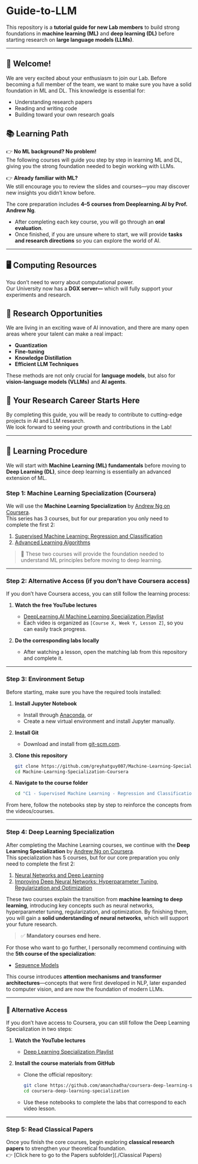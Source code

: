 # Guide-to-LLM  

This repository is a **tutorial guide for new Lab members** to build strong foundations in **machine learning (ML)** and **deep learning (DL)** before starting research on **large language models (LLMs)**.  

---

## 👋 Welcome!  

We are very excited about your enthusiasm to join our Lab. Before becoming a full member of the team, we want to make sure you have a solid foundation in ML and DL. This knowledge is essential for:  
- Understanding research papers  
- Reading and writing code  
- Building toward your own research goals  


## 📚 Learning Path  

👉 **No ML background? No problem!**  
The following courses will guide you step by step in learning ML and DL, giving you the strong foundation needed to begin working with LLMs.  

👉 **Already familiar with ML?**  
We still encourage you to review the slides and courses—you may discover new insights you didn’t know before.  

The core preparation includes **4–5 courses from Deeplearning.AI by Prof. Andrew Ng**.  
- After completing each key course, you will go through an **oral evaluation**.  
- Once finished, if you are unsure where to start, we will provide **tasks and research directions** so you can explore the world of AI.  

---

## 🖥️ Computing Resources  

You don’t need to worry about computational power.  
Our University  now has a **DGX server—** which will fully support your experiments and research.  


## 🌊 Research Opportunities  

We are living in an exciting wave of AI innovation, and there are many open areas where your talent can make a real impact:  

- **Quantization**  
- **Fine-tuning**  
- **Knowledge Distillation**  
- **Efficient LLM Techniques**  

These methods are not only crucial for **language models**, but also for **vision-language models (VLLMs)** and **AI agents**.  


## 🚀 Your Research Career Starts Here  

By completing this guide, you will be ready to contribute to cutting-edge projects in AI and LLM research.  
We look forward to seeing your growth and contributions in the Lab!  

---

## 📖 Learning Procedure  

We will start with **Machine Learning (ML) fundamentals** before moving to **Deep Learning (DL)**, since deep learning is essentially an advanced extension of ML.  

### Step 1: Machine Learning Specialization (Coursera)  

We will use the **Machine Learning Specialization** by [Andrew Ng on Coursera](https://www.coursera.org/specializations/machine-learning-introduction).  
This series has 3 courses, but for our preparation you only need to complete the first 2:  

1. [Supervised Machine Learning: Regression and Classification](https://www.coursera.org/learn/machine-learning?specialization=machine-learning-introduction)  
2. [Advanced Learning Algorithms](https://www.coursera.org/learn/advanced-learning-algorithms?specialization=machine-learning-introduction)  

> 🔑 These two courses will provide the foundation needed to understand ML principles before moving to deep learning.  

---

### Step 2: Alternative Access (if you don’t have Coursera access)  

If you don’t have Coursera access, you can still follow the learning process:  

1. **Watch the free YouTube lectures**  
   - [DeepLearning.AI Machine Learning Specialization Playlist](https://www.youtube.com/watch?v=vStJoetOxJg&list=PLkDaE6sCZn6FNC6YRfRQc_FbeQrF8BwGI)  
   - Each video is organized as `[Course X, Week Y, Lesson Z]`, so you can easily track progress.  

2. **Do the corresponding labs locally**  
   - After watching a lesson, open the matching lab from this repository and complete it.  

---

### Step 3: Environment Setup  

Before starting, make sure you have the required tools installed:  

1. **Install Jupyter Notebook**  
   - Install through [Anaconda](https://www.anaconda.com/docs/getting-started/anaconda/install), or  
   - Create a new virtual environment and install Jupyter manually.  

2. **Install Git**  
   - Download and install from [git-scm.com](https://git-scm.com/downloads).  

3. **Clone this repository**  
   ```bash
   git clone https://github.com/greyhatguy007/Machine-Learning-Specialization-Coursera.git
   cd Machine-Learning-Specialization-Coursera
   ```

4. **Navigate to the course folder**

   ```bash
   cd "C1 - Supervised Machine Learning - Regression and Classification"
   ```

From here, follow the notebooks step by step to reinforce the concepts from the videos/courses.

---

### Step 4: Deep Learning Specialization 

After completing the Machine Learning courses, we continue with the **Deep Learning Specialization** by [Andrew Ng on Coursera](https://www.coursera.org/specializations/deep-learning).  
This specialization has 5 courses, but for our core preparation you only need to complete the first 2:  

1. [Neural Networks and Deep Learning](https://www.coursera.org/learn/neural-networks-deep-learning?specialization=deep-learning)  
2. [Improving Deep Neural Networks: Hyperparameter Tuning, Regularization and Optimization](https://www.coursera.org/learn/deep-neural-network?specialization=deep-learning)  

These two courses explain the transition from **machine learning to deep learning**, introducing key concepts such as neural networks, hyperparameter tuning, regularization, and optimization. By finishing them, you will gain a **solid understanding of neural networks**, which will support your future research.  

> ✅ **Mandatory courses end here.**  

For those who want to go further, I personally recommend continuing with the **5th course of the specialization**:  

- [Sequence Models](https://www.coursera.org/learn/nlp-sequence-models?specialization=deep-learning)  

This course introduces **attention mechanisms and transformer architectures**—concepts that were first developed in NLP, later expanded to computer vision, and are now the foundation of modern LLMs.  

---

### 🚀 Alternative Access  

If you don’t have access to Coursera, you can still follow the Deep Learning Specialization in two steps:  

1. **Watch the YouTube lectures**  
   - [Deep Learning Specialization Playlist](https://www.youtube.com/watch?v=CS4cs9xVecg&list=PLkDaE6sCZn6Ec-XTbcX1uRg2_u4xOEky0)  

2. **Install the course materials from GitHub**  
   - Clone the official repository:  
     ```bash
     git clone https://github.com/amanchadha/coursera-deep-learning-specialization.git
     cd coursera-deep-learning-specialization
     ```  
   - Use these notebooks to complete the labs that correspond to each video lesson.  

---

### Step 5: Read Classical Papers  

Once you finish the core courses, begin exploring **classical research papers** to strengthen your theoretical foundation.  
👉 [Click here to go to the Papers subfolder](./Classical Papers)  
